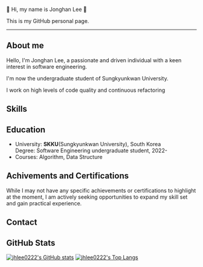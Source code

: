 🙂 Hi, my name is Jonghan Lee 🙂 

This is my GitHub personal page.
***

## About me
Hello, I'm Jonghan Lee, a passionate and driven individual with a keen interest in software engineering.

I'm now the undergraduate student of Sungkyunkwan University.

I work on high levels of code quality and continuous refactoring

## Skills


## Education
* University: **SKKU**(Sungkyunkwan University), South Korea  
  Degree: Software Engineering undergraduate student, 2022-
* Courses: Algorithm, Data Structure


## Achivements and Certifications
While I may not have any specific achievements or certifications to highlight at the moment, I am actively seeking opportunities to expand my skill set and gain practical experience.

## Contact

## GitHub Stats
[![jhlee0222's GitHub stats](https://github-readme-stats.vercel.app/api?username=jhlee0222&show_icons=true&theme=solarized-light)](https://github.com/jhlee0222)
[![jhlee0222's Top Langs](https://github-readme-stats.vercel.app/api/top-langs/?username=jhlee0222&theme=solarized-light)](https://github.com/jhlee0222)
